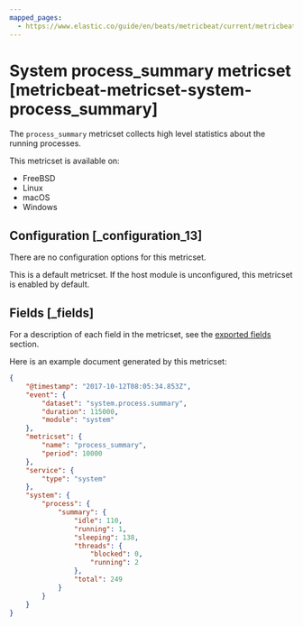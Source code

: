```yaml
---
mapped_pages:
  - https://www.elastic.co/guide/en/beats/metricbeat/current/metricbeat-metricset-system-process_summary.html
---
```


# System process_summary metricset [metricbeat-metricset-system-process_summary]

The `process_summary` metricset collects high level statistics about the running processes.

This metricset is available on:

* FreeBSD
* Linux
* macOS
* Windows


## Configuration [_configuration_13]

There are no configuration options for this metricset.

This is a default metricset. If the host module is unconfigured, this metricset is enabled by default.

## Fields [_fields]

For a description of each field in the metricset, see the [exported fields](/reference/metricbeat/exported-fields-system.md) section.

Here is an example document generated by this metricset:

```json
{
    "@timestamp": "2017-10-12T08:05:34.853Z",
    "event": {
        "dataset": "system.process.summary",
        "duration": 115000,
        "module": "system"
    },
    "metricset": {
        "name": "process_summary",
        "period": 10000
    },
    "service": {
        "type": "system"
    },
    "system": {
        "process": {
            "summary": {
                "idle": 110,
                "running": 1,
                "sleeping": 138,
                "threads": {
                    "blocked": 0,
                    "running": 2
                },
                "total": 249
            }
        }
    }
}
```
